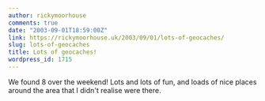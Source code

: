 ```yaml
---
author: rickymoorhouse
comments: true
date: "2003-09-01T18:59:00Z"
link: https://rickymoorhouse.uk/2003/09/01/lots-of-geocaches/
slug: lots-of-geocaches
title: Lots of geocaches!
wordpress_id: 1715
---
```


We found 8 over the weekend! Lots and lots of fun, and loads of nice places around the area that I didn't realise were there.
